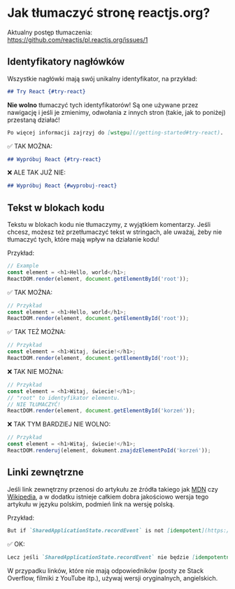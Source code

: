 # Jak tłumaczyć stronę reactjs.org?

Aktualny postęp tłumaczenia: https://github.com/reactjs/pl.reactjs.org/issues/1

## Identyfikatory nagłówków

Wszystkie nagłówki mają swój unikalny identyfikator, na przykład:

```md
## Try React {#try-react}
```

**Nie wolno** tłumaczyć tych identyfikatorów! Są one używane przez nawigację i jeśli je zmienimy, odwołania z innych stron (takie, jak to poniżej) przestaną działać!

```md
Po więcej informacji zajrzyj do [wstępu](/getting-started#try-react).
```

✅ TAK MOŻNA:

```md
## Wypróbuj React {#try-react}
```

❌ ALE TAK JUŻ NIE:

```md
## Wypróbuj React {#wyprobuj-react}
```


## Tekst w blokach kodu

Tekstu w blokach kodu nie tłumaczymy, z wyjątkiem komentarzy. Jeśli chcesz, możesz też przetłumaczyć tekst w stringach, ale uważaj, żeby nie tłumaczyć tych, które mają wpływ na działanie kodu!

Przykład:
```js
// Example
const element = <h1>Hello, world</h1>;
ReactDOM.render(element, document.getElementById('root'));
```

✅ TAK MOŻNA:

```js
// Przykład
const element = <h1>Hello, world</h1>;
ReactDOM.render(element, document.getElementById('root'));
```

✅ TAK TEŻ MOŻNA:

```js
// Przykład
const element = <h1>Witaj, świecie!</h1>;
ReactDOM.render(element, document.getElementById('root'));
```

❌ TAK NIE MOŻNA:

```js
// Przykład
const element = <h1>Witaj, świecie!</h1>;
// "root" to identyfikator elementu.
// NIE TŁUMACZYĆ!
ReactDOM.render(element, document.getElementById('korzeń'));
```

❌ TAK TYM BARDZIEJ NIE WOLNO:

```js
// Przykład
const element = <h1>Witaj, świecie!</h1>;
ReactDOM.renderuj(element, dokument.znajdzElementPoId('korzeń'));
```

## Linki zewnętrzne

Jeśli link zewnętrzny przenosi do artykułu ze źródła takiego jak [MDN] czy [Wikipedia], a w dodatku istnieje całkiem dobra jakościowo wersja tego artykułu w języku polskim, podmień link na wersję polską.

[MDN]: https://developer.mozilla.org/en-US/
[Wikipedia]: https://en.wikipedia.org/wiki/Main_Page

Przykład:

```md
But if `SharedApplicationState.recordEvent` is not [idempotent](https://en.wikipedia.org/wiki/Idempotence#Computer_science_meaning), then instantiating this component multiple times could lead to invalid application state.
```

✅ OK:

```md
Lecz jeśli `SharedApplicationState.recordEvent` nie będzie [idempotentny](https://pl.wikipedia.org/wiki/Idempotentność), to tworzenie instancji tego komponentu wielokrotnie może spowodować błędy w stanie aplikacji.
```

W przypadku linków, które nie mają odpowiedników (posty ze Stack Overflow, filmiki z YouTube itp.), używaj wersji oryginalnych, angielskich.